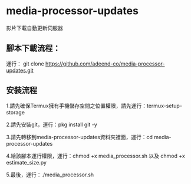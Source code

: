 # media-processor-updates
影片下載自動更新伺服器

腳本下載流程：
-
運行：
git clone https://github.com/adeend-co/media-processor-updates.git

安裝流程
-
1.請先確保Termux擁有手機儲存空間之位置權限，請先運行：termux-setup-storage

2.請先安裝git，運行：pkg install git -y

3.請先轉移到media-processor-updates資料夾裡面，運行：cd media-processor-updates

4.給該腳本運行權限，運行：chmod +x media_processor.sh 以及 chmod +x estimate_size.py

5.最後，運行：./media_processor.sh
